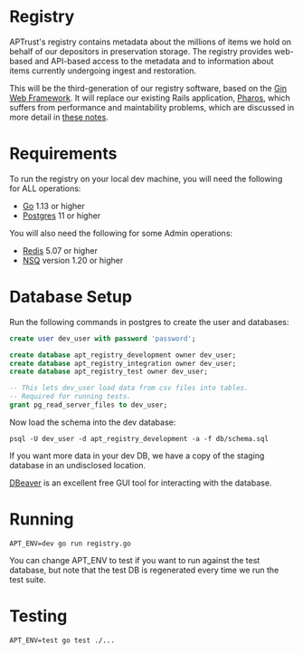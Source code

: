 # Registry

APTrust's registry contains metadata about the millions of items we hold on behalf of our depositors in preservation storage. The registry provides web-based and API-based access to the metadata and to information about items currently undergoing ingest and restoration.

This will be the third-generation of our registry software, based on the [Gin Web Framework](https://github.com/gin-gonic/gin). It will replace our existing Rails application, [Pharos](https://github.com/APTrust/pharos), which suffers from performance and maintability problems, which are discussed in more detail in [these notes](notes.md).

# Requirements

To run the registry on your local dev machine, you will need the following for ALL operations:

* [Go](https://golang.org/dl/) 1.13 or higher
* [Postgres](https://www.postgresql.org/download/) 11 or higher

You will also need the following for some Admin operations:

* [Redis](https://redis.io/download) 5.07 or higher
* [NSQ](https://nsq.io/deployment/installing.html) version 1.20 or higher

# Database Setup

Run the following commands in postgres to create the user and databases:

```sql
create user dev_user with password 'password';

create database apt_registry_development owner dev_user;
create database apt_registry_integration owner dev_user;
create database apt_registry_test owner dev_user;

-- This lets dev_user load data from csv files into tables.
-- Required for running tests.
grant pg_read_server_files to dev_user;
```

Now load the schema into the dev database:

```
psql -U dev_user -d apt_registry_development -a -f db/schema.sql
```

If you want more data in your dev DB, we have a copy of the staging database in an undisclosed location.

[DBeaver](https://dbeaver.io/download/) is an excellent free GUI tool for interacting with the database.

# Running

`APT_ENV=dev go run registry.go`

You can change APT_ENV to test if you want to run against the test database, but note that the test DB is regenerated every time we run the test suite.

# Testing

`APT_ENV=test go test ./...`
